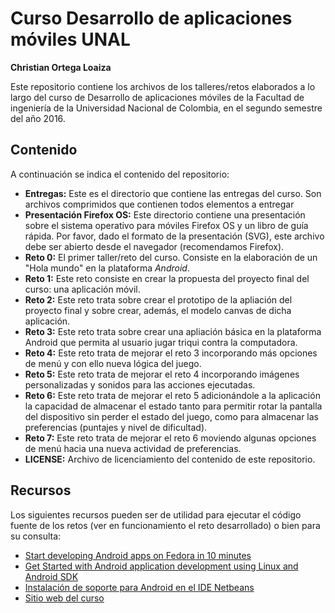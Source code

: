 # Curso Desarrollo de aplicaciones móviles UNAL
**Christian Ortega Loaiza**  

Este repositorio contiene los archivos de los talleres/retos elaborados a lo largo del curso de Desarrollo de aplicaciones móviles de la Facultad de ingeniería de la Universidad Nacional de Colombia, en el segundo semestre del año 2016.

## Contenido
A continuación se indica el contenido del repositorio:

-  **Entregas:** Este es el directorio que contiene las entregas del curso. Son archivos comprimidos que contienen todos elementos a entregar
-  **Presentación Firefox OS:** Este directorio contiene una presentación sobre el sistema operativo para móviles Firefox OS y un libro de guía rápida. Por favor, dado el formato de la presentación (SVG), este archivo debe ser abierto desde el navegador (recomendamos Firefox).
-  **Reto 0:** El primer taller/reto del curso. Consiste en la elaboración de un "Hola mundo" en la plataforma _Android_.
-  **Reto 1:** Este reto consiste en crear la propuesta del proyecto final del curso: una aplicación móvil.
-  **Reto 2:** Este reto trata sobre crear el prototipo de la apliación del proyecto final y sobre crear, además, el modelo canvas de dicha aplicación.
-  **Reto 3:** Este reto trata sobre crear una apliación básica en la plataforma Android que permita al usuario jugar triqui contra la computadora.
-  **Reto 4:** Este reto trata de mejorar el reto 3 incorporando más opciones de menú y con ello nueva lógica del juego.
-  **Reto 5:** Este reto trata de mejorar el reto 4 incorporando imágenes personalizadas y sonidos para las acciones ejecutadas.
-  **Reto 6:** Este reto trata de mejorar el reto 5 adicionándole a la aplicación la capacidad de almacenar el estado tanto para permitir rotar la pantalla del dispositivo sin perder el estado del juego, como para almacenar las preferencias (puntajes y nivel de dificultad).
-  **Reto 7:** Este reto trata de mejorar el reto 6 moviendo algunas opciones de menú hacia una nueva actividad de preferencias.
-  **LICENSE:** Archivo de licenciamiento del contenido de este repositorio.

## Recursos
Los siguientes recursos pueden ser de utilidad para ejecutar el código fuente de los retos (ver en funcionamiento el reto desarrollado) o bien para su consulta:

- [Start developing Android apps on Fedora in 10 minutes](https://fedoramagazine.org/start-developing-android-apps-on-fedora-in-10-minutes/)
- [Get Started with Android application development using Linux and Android SDK ](https://linuxconfig.org/get-started-with-android-application-development-using-linux-and-android-sdk)
- [Instalación de soporte para Android en el IDE Netbeans](https://bitbucket.org/nbandroid/nbandroid/wiki/Installation)
- [Sitio web del curso](https://sites.google.com/site/movilesunal20162/)
